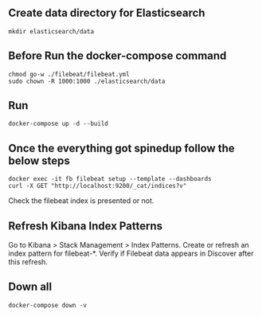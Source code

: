 ## Create data directory for Elasticsearch

```
mkdir elasticsearch/data
```

## Before Run the docker-compose command

```
chmod go-w ./filebeat/filebeat.yml
sudo chown -R 1000:1000 ./elasticsearch/data
```

## Run

```
docker-compose up -d --build
```

## Once the everything got spinedup follow the below steps

```
docker exec -it fb filebeat setup --template --dashboards
curl -X GET "http://localhost:9200/_cat/indices?v"
```

Check the filebeat index is presented or not.


## Refresh Kibana Index Patterns
Go to Kibana > Stack Management > Index Patterns.
Create or refresh an index pattern for filebeat-*.
Verify if Filebeat data appears in Discover after this refresh.


## Down all

```
docker-compose down -v
```